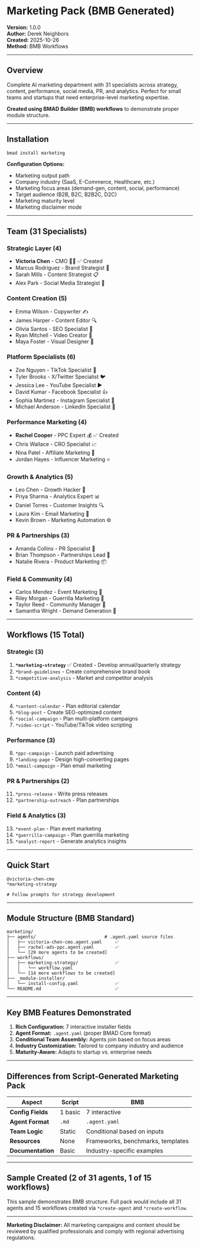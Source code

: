# Marketing Pack (BMB Generated)

**Version:** 1.0.0  
**Author:** Derek Neighbors  
**Created:** 2025-10-26  
**Method:** BMB Workflows

---

## Overview

Complete AI marketing department with 31 specialists across strategy, content, performance, social media, PR, and analytics. Perfect for small teams and startups that need enterprise-level marketing expertise.

**Created using BMAD Builder (BMB) workflows** to demonstrate proper module structure.

---

## Installation

```bash
bmad install marketing
```

**Configuration Options:**
- Marketing output path
- Company industry (SaaS, E-Commerce, Healthcare, etc.)
- Marketing focus areas (demand-gen, content, social, performance)
- Target audience (B2B, B2C, B2B2C, D2C)
- Marketing maturity level
- Marketing disclaimer mode

---

## Team (31 Specialists)

### Strategic Layer (4)
- **Victoria Chen** - CMO 👩‍💼 ✅ Created
- Marcus Rodriguez - Brand Strategist 🎨
- Sarah Mills - Content Strategist 📋
- Alex Park - Social Media Strategist 📱

### Content Creation (5)
- Emma Wilson - Copywriter ✍️
- James Harper - Content Editor 🔍
- Olivia Santos - SEO Specialist 🔎
- Ryan Mitchell - Video Creator 🎥
- Maya Foster - Visual Designer 🎨

### Platform Specialists (6)
- Zoe Nguyen - TikTok Specialist 🎵
- Tyler Brooks - X/Twitter Specialist 🐦
- Jessica Lee - YouTube Specialist ▶️
- David Kumar - Facebook Specialist 👍
- Sophia Martinez - Instagram Specialist 📸
- Michael Anderson - LinkedIn Specialist 💼

### Performance Marketing (4)
- **Rachel Cooper** - PPC Expert 💰 ✅ Created
- Chris Wallace - CRO Specialist 📈
- Nina Patel - Affiliate Marketing 🤝
- Jordan Hayes - Influencer Marketing ⭐

### Growth & Analytics (5)
- Leo Chen - Growth Hacker 🚀
- Priya Sharma - Analytics Expert 📊
- Daniel Torres - Customer Insights 🔍
- Laura Kim - Email Marketing 📧
- Kevin Brown - Marketing Automation ⚙️

### PR & Partnerships (3)
- Amanda Collins - PR Specialist 📰
- Brian Thompson - Partnerships Lead 🤝
- Natalie Rivera - Product Marketing 📦

### Field & Community (4)
- Carlos Mendez - Event Marketing 🎪
- Riley Morgan - Guerrilla Marketing 🎯
- Taylor Reed - Community Manager 💬
- Samantha Wright - Demand Generation 🎯

---

## Workflows (15 Total)

### Strategic (3)
1. **`*marketing-strategy`** ✅ Created - Develop annual/quarterly strategy
2. `*brand-guidelines` - Create comprehensive brand book
3. `*competitive-analysis` - Market and competitor analysis

### Content (4)
4. `*content-calendar` - Plan editorial calendar
5. `*blog-post` - Create SEO-optimized content
6. `*social-campaign` - Plan multi-platform campaigns
7. `*video-script` - YouTube/TikTok video scripting

### Performance (3)
8. `*ppc-campaign` - Launch paid advertising
9. `*landing-page` - Design high-converting pages
10. `*email-campaign` - Plan email marketing

### PR & Partnerships (2)
11. `*press-release` - Write press releases
12. `*partnership-outreach` - Plan partnerships

### Field & Analytics (3)
13. `*event-plan` - Plan event marketing
14. `*guerrilla-campaign` - Plan guerrilla marketing
15. `*analyst-report` - Generate analytics insights

---

## Quick Start

```
@victoria-chen-cmo
*marketing-strategy

# Follow prompts for strategy development
```

---

## Module Structure (BMB Standard)

```
marketing/
├── agents/                          # .agent.yaml source files
│   ├── victoria-chen-cmo.agent.yaml     ✅
│   ├── rachel-ads-ppc.agent.yaml        ✅
│   └── [29 more agents to be created]
├── workflows/
│   ├── marketing-strategy/              ✅
│   │   └── workflow.yaml
│   └── [14 more workflows to be created]
├── _module-installer/
│   └── install-config.yaml              ✅
└── README.md                            ✅
```

---

## Key BMB Features Demonstrated

1. **Rich Configuration:** 7 interactive installer fields
2. **Agent Format:** `.agent.yaml` (proper BMAD Core format)
3. **Conditional Team Assembly:** Agents join based on focus areas
4. **Industry Customization:** Tailored to company industry and audience
5. **Maturity-Aware:** Adapts to startup vs. enterprise needs

---

## Differences from Script-Generated Marketing Pack

| Aspect | Script | BMB |
|--------|--------|-----|
| **Config Fields** | 1 basic | 7 interactive |
| **Agent Format** | `.md` | `.agent.yaml` |
| **Team Logic** | Static | Conditional based on inputs |
| **Resources** | None | Frameworks, benchmarks, templates |
| **Documentation** | Basic | Industry-specific examples |

---

## Sample Created (2 of 31 agents, 1 of 15 workflows)

This sample demonstrates BMB structure. Full pack would include all 31 agents and 15 workflows created via `*create-agent` and `*create-workflow`.

---

**Marketing Disclaimer:** All marketing campaigns and content should be reviewed by qualified professionals and comply with regional advertising regulations.

